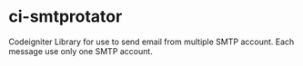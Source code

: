 ci-smtprotator
==============

Codeigniter Library for use to send email from multiple SMTP account. Each message use only one SMTP account.